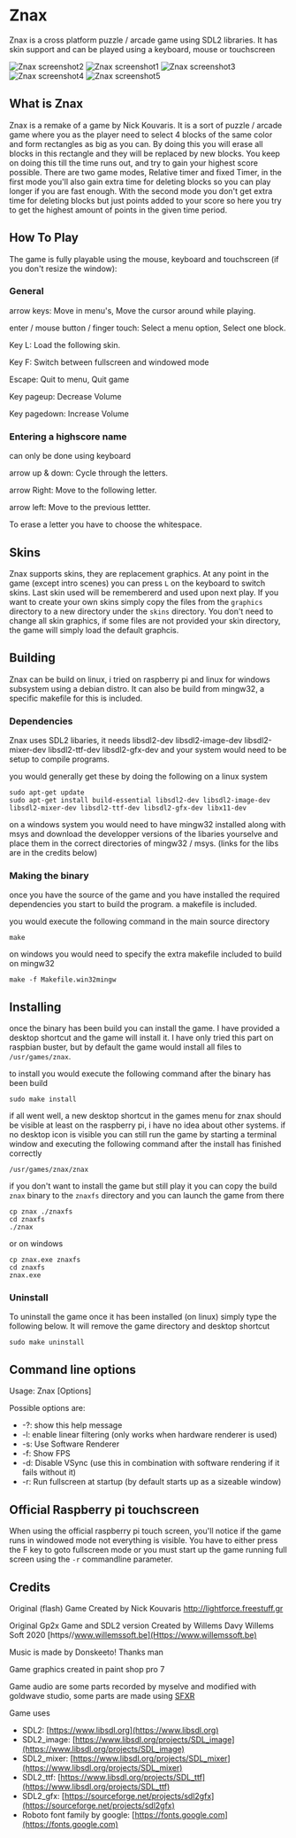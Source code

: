 # Znax
Znax is a cross platform puzzle / arcade game using SDL2 libraries.
It has skin support and can be played using a keyboard, mouse or touchscreen

![Znax screenshot2](/images/znaxscreenshot2.png) ![Znax screenshot1](/images/znaxscreenshot1.png) ![Znax screenshot3](/images/znaxscreenshot3.png) ![Znax screenshot4](/images/znaxscreenshot4.png) ![Znax screenshot5](/images/znaxscreenshot5.png)

## What is Znax

Znax is a remake of a game by Nick Kouvaris.
It is a sort of puzzle / arcade game where you as the player need to select 4 blocks of the same color and form rectangles as big as you can. By doing this you will erase all blocks in this rectangle and they will be replaced by new blocks. You keep on doing this till the time runs out, and try to gain your highest score possible. There are two game modes, Relative timer and fixed Timer, in the first mode you'll also gain extra time for deleting blocks so you can play longer if you are fast enough. With the second mode you don't get extra time for deleting blocks but just points added to your score so here you try to get the highest amount of points in the given time 
period. 

## How To Play 
The game is fully playable using the mouse, keyboard and touchscreen (if you don't resize the window): 

### General

arrow keys: 
Move in menu's, Move the cursor around while playing. 

enter / mouse button / finger touch: 
Select a menu option, Select one block. 

Key L: 
Load the following skin. 

Key F:
Switch between fullscreen and windowed mode

Escape: 
Quit to menu, Quit game 

Key pageup: 
Decrease Volume 

Key pagedown: 
Increase Volume 

### Entering a highscore name 
can only be done using keyboard

arrow up & down: 
Cycle through the letters. 

arrow Right: 
Move to the following letter. 

arrow left: 
Move to the previous lettter. 

To erase a letter you have to choose the whitespace. 

## Skins
Znax supports skins, they are replacement graphics. At any point in the game (except intro scenes) you can press `L` on the keyboard to switch skins. Last skin used will be remembererd and used upon next play. If you want to create your own skins simply copy the files from the `graphics` directory to a new directory under the `skins` directory. You don't need to change all skin graphics, if some files are not provided your skin directory, the game will simply load the default graphcis. 

## Building
Znax can be build on linux, i tried on raspberry pi and linux for windows subsystem using a debian distro. It can also be build from mingw32,
a specific makefile for this is included.

### Dependencies
Znax uses SDL2 libaries, it needs libsdl2-dev libsdl2-image-dev libsdl2-mixer-dev libsdl2-ttf-dev libsdl2-gfx-dev and your system would need to
be setup to compile programs.

you would generally get these by doing the following on a linux system

```
sudo apt-get update
sudo apt-get install build-essential libsdl2-dev libsdl2-image-dev libsdl2-mixer-dev libsdl2-ttf-dev libsdl2-gfx-dev libx11-dev
```
on a windows system you would need to have mingw32 installed along with msys and download the developper versions of the libaries yourselve and place them in the correct directories of mingw32 / msys. (links for the libs are in the credits below)

### Making the binary
once you have the source of the game and you have installed the required dependencies you start to build the program. 
a makefile is included.

you would execute the following command in the main source directory
```
make 
```

on windows you would need to specify the extra makefile included to build on mingw32
```
make -f Makefile.win32mingw
```

## Installing
once the binary has been build you can install the game. I have provided a desktop shortcut and the game will install it. I have only tried this part
on raspbian buster, but by default the game would install all files to `/usr/games/znax`.

to install you would execute the following command after the binary has been build
```
sudo make install
```

if all went well, a new desktop shortcut in the games menu for znax should be visible at least on the raspberry pi, i have no idea about other systems.
if no desktop icon is visible you can still run the game by starting a terminal window and executing the following command after the install has finished correctly

```
/usr/games/znax/znax
```


if you don't want to install the game but still play it you can copy the build `znax` binary to the `znaxfs` directory and you can launch the game from there 

```
cp znax ./znaxfs
cd znaxfs
./znax
```

or on windows

```
cp znax.exe znaxfs
cd znaxfs
znax.exe
```

### Uninstall
To uninstall the game once it has been installed (on linux) simply type the following below. It will remove the game directory and desktop shortcut

```
sudo make uninstall
```

## Command line options

Usage: Znax \[Options\]

Possible options are:
  * -?: show this help message
  * -l: enable linear filtering (only works when hardware renderer is used)
  * -s: Use Software Renderer
  * -f: Show FPS
  * -d: Disable VSync (use this in combination with software rendering if it fails without it)
  * -r: Run fullscreen at startup (by default starts up as a sizeable window)

## Official Raspberry pi touchscreen
When using the official raspberry pi touch screen, you'll notice if the game runs in windowed mode not everything is visible. You have to either press the F key to goto fullscreen mode or you must start up the game running full screen using the `-r` commandline parameter.

## Credits
Original (flash) Game Created by Nick Kouvaris 
http://lightforce.freestuff.gr

Original Gp2x Game and SDL2 version Created by Willems Davy
Willems Soft 2020
[https//www.willemssoft.be](Https://www.willemssoft.be)

Music is made by Donskeeto! 
Thanks man

Game graphics created in paint shop pro 7

Game audio are some parts recorded by myselve and modified with goldwave studio,
some parts are made using [SFXR](http://www.drpetter.se/project_sfxr.html) 

Game uses
  * SDL2: 
   [https://www.libsdl.org](https://www.libsdl.org)
  * SDL2_image:
   [https://www.libsdl.org/projects/SDL_image](https://www.libsdl.org/projects/SDL_image)
  * SDL2_mixer:
   [https://www.libsdl.org/projects/SDL_mixer](https://www.libsdl.org/projects/SDL_mixer)
  * SDL2_ttf:
   [https://www.libsdl.org/projects/SDL_ttf](https://www.libsdl.org/projects/SDL_ttf)
  * SDL2_gfx:
   [https://sourceforge.net/projects/sdl2gfx](https://sourceforge.net/projects/sdl2gfx)
  * Roboto font family by google:
   [https://fonts.google.com](https://fonts.google.com)

